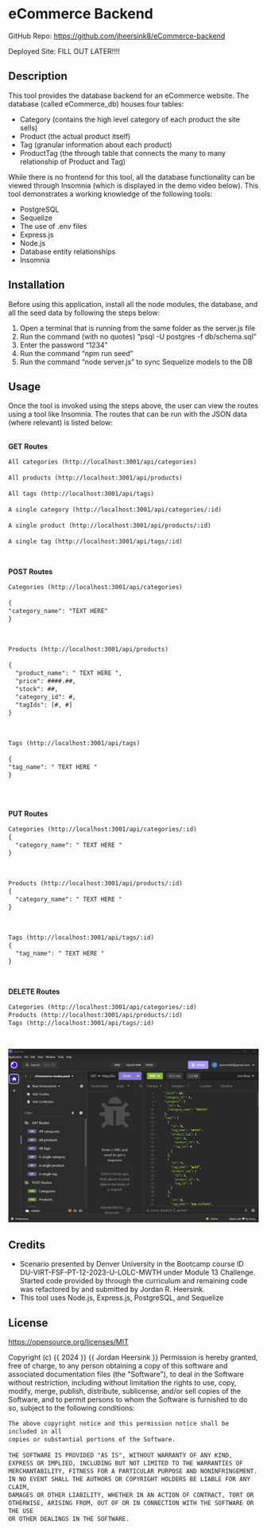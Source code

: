 # eCommerce Backend
GitHub Repo: https://github.com/jheersink8/eCommerce-backend

Deployed Site: FILL OUT LATER!!!!

## Description
This tool provides the database backend for an eCommerce website. The database (called eCommerce_db) houses four tables:
-	Category (contains the high level category of each product the site sells)
-	Product (the actual product itself)
-	Tag (granular information about each product)
-	ProductTag (the through table that connects the many to many relationship of Product and Tag)

While there is no frontend for this tool, all the database functionality can be viewed through Insomnia (which is displayed in the demo video below). This tool demonstrates a working knowledge of the following tools:
-	PostgreSQL
-	Sequelize 
-	The use of .env files
-	Express.js
-	Node.js
-	Database entity relationships
-	Insomnia


## Installation 
Before using this application, install all the node modules, the database, and all the seed data by following the steps below: 
1.	Open a terminal that is running from the same folder as the server.js file
2.	Run the command (with no quotes) “psql -U postgres -f db/schema.sql”
3.	Enter the password “1234”
4.	Run the command “npm run seed”
5.	Run the command “node server.js” to sync Sequelize models to the DB


## Usage
Once the tool is invoked using the steps above, the user can view the routes using a tool like Insomnia. The routes that can be run with the JSON data (where relevant) is listed below: 
<br/><br/>

**GET Routes**

    All categories (http://localhost:3001/api/categories)

    All products (http://localhost:3001/api/products)

    All tags (http://localhost:3001/api/tags)

    A single category (http://localhost:3001/api/categories/:id)

    A single product (http://localhost:3001/api/products/:id)

    A single tag (http://localhost:3001/api/tags/:id)

<br/>



**POST Routes**

    Categories (http://localhost:3001/api/categories)

    {
    "category_name": "TEXT HERE"
    }
  <br/>

    Products (http://localhost:3001/api/products)

    {
      "product_name": " TEXT HERE ",
      "price": ####.##,
      "stock": ##,
      "category_id": #,
      "tagIds": [#, #]
    }
  <br/>

    Tags (http://localhost:3001/api/tags)

    {
    "tag_name": " TEXT HERE "
    }
<br/>
<br/>

**PUT Routes**

    Categories (http://localhost:3001/api/categories/:id)
    {
      "category_name": " TEXT HERE "
    }
  <br/>

    Products (http://localhost:3001/api/products/:id)
    {
      "category_name": " TEXT HERE "
    }
  <br/>

    Tags (http://localhost:3001/api/tags/:id)
    {
      "tag_name": " TEXT HERE "
    }
  <br/>

**DELETE Routes**

    Categories (http://localhost:3001/api/categories/:id)
    Products (http://localhost:3001/api/products/:id)
    Tags (http://localhost:3001/api/tags/:id)
<br/>


![A screenshot of a GET request payload being initiated in Insomnia.](./Assets/images/screenshot.png)


## Credits
- Scenario presented by Denver University in the Bootcamp course ID DU-VIRT-FSF-PT-12-2023-U-LOLC-MWTH under Module 13 Challenge. Started code provided by through the curriculum and remaining code was refactored by and submitted by Jordan R. Heersink.
- This tool uses Node.js, Express.js, PostgreSQL, and Sequelize


## License
https://opensource.org/licenses/MIT 

  Copyright (c) {{ 2024 }} {{ Jordan Heersink }}
    Permission is hereby granted, free of charge, to any person obtaining a copy
    of this software and associated documentation files (the "Software"), to deal
    in the Software without restriction, including without limitation the rights
    to use, copy, modify, merge, publish, distribute, sublicense, and/or sell
    copies of the Software, and to permit persons to whom the Software is
    furnished to do so, subject to the following conditions:
    
    The above copyright notice and this permission notice shall be included in all
    copies or substantial portions of the Software.
    
    THE SOFTWARE IS PROVIDED "AS IS", WITHOUT WARRANTY OF ANY KIND,
    EXPRESS OR IMPLIED, INCLUDING BUT NOT LIMITED TO THE WARRANTIES OF
    MERCHANTABILITY, FITNESS FOR A PARTICULAR PURPOSE AND NONINFRINGEMENT.
    IN NO EVENT SHALL THE AUTHORS OR COPYRIGHT HOLDERS BE LIABLE FOR ANY CLAIM,
    DAMAGES OR OTHER LIABILITY, WHETHER IN AN ACTION OF CONTRACT, TORT OR
    OTHERWISE, ARISING FROM, OUT OF OR IN CONNECTION WITH THE SOFTWARE OR THE USE
    OR OTHER DEALINGS IN THE SOFTWARE.